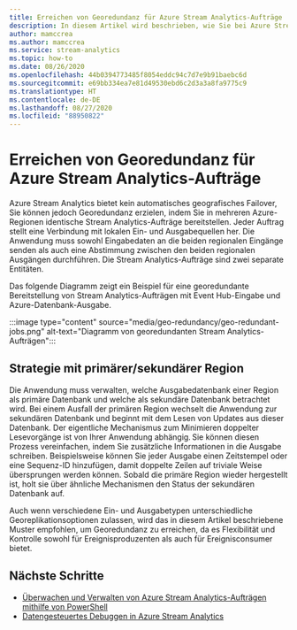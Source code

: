 ```yaml
---
title: Erreichen von Georedundanz für Azure Stream Analytics-Aufträge
description: In diesem Artikel wird beschrieben, wie Sie bei Azure Stream Analytics-Aufträgen Georedundanz anstelle von geografischem Failover erreichen können.
author: mamccrea
ms.author: mamccrea
ms.service: stream-analytics
ms.topic: how-to
ms.date: 08/26/2020
ms.openlocfilehash: 44b0394773485f8054eddc94c7d7e9b91baebc6d
ms.sourcegitcommit: e69bb334ea7e81d49530ebd6c2d3a3a8fa9775c9
ms.translationtype: HT
ms.contentlocale: de-DE
ms.lasthandoff: 08/27/2020
ms.locfileid: "88950822"
---
```

# <a name="achieve-geo-redundancy-for-azure-stream-analytics-jobs"></a>Erreichen von Georedundanz für Azure Stream Analytics-Aufträge

Azure Stream Analytics bietet kein automatisches geografisches Failover, Sie können jedoch Georedundanz erzielen, indem Sie in mehreren Azure-Regionen identische Stream Analytics-Aufträge bereitstellen. Jeder Auftrag stellt eine Verbindung mit lokalen Ein- und Ausgabequellen her. Die Anwendung muss sowohl Eingabedaten an die beiden regionalen Eingänge senden als auch eine Abstimmung zwischen den beiden regionalen Ausgängen durchführen. Die Stream Analytics-Aufträge sind zwei separate Entitäten.

Das folgende Diagramm zeigt ein Beispiel für eine georedundante Bereitstellung von Stream Analytics-Aufträgen mit Event Hub-Eingabe und Azure-Datenbank-Ausgabe.

:::image type="content" source="media/geo-redundancy/geo-redundant-jobs.png" alt-text="Diagramm von georedundanten Stream Analytics-Aufträgen":::

## <a name="primarysecondary-strategy"></a>Strategie mit primärer/sekundärer Region

Die Anwendung muss verwalten, welche Ausgabedatenbank einer Region als primäre Datenbank und welche als sekundäre Datenbank betrachtet wird. Bei einem Ausfall der primären Region wechselt die Anwendung zur sekundären Datenbank und beginnt mit dem Lesen von Updates aus dieser Datenbank. Der eigentliche Mechanismus zum Minimieren doppelter Lesevorgänge ist von Ihrer Anwendung abhängig. Sie können diesen Prozess vereinfachen, indem Sie zusätzliche Informationen in die Ausgabe schreiben. Beispielsweise können Sie jeder Ausgabe einen Zeitstempel oder eine Sequenz-ID hinzufügen, damit doppelte Zeilen auf triviale Weise übersprungen werden können. Sobald die primäre Region wieder hergestellt ist, holt sie über ähnliche Mechanismen den Status der sekundären Datenbank auf.

Auch wenn verschiedene Ein- und Ausgabetypen unterschiedliche Georeplikationsoptionen zulassen, wird das in diesem Artikel beschriebene Muster empfohlen, um Georedundanz zu erreichen, da es Flexibilität und Kontrolle sowohl für Ereignisproduzenten als auch für Ereignisconsumer bietet.

## <a name="next-steps"></a>Nächste Schritte

* [Überwachen und Verwalten von Azure Stream Analytics-Aufträgen mithilfe von PowerShell](stream-analytics-monitor-and-manage-jobs-use-powershell.md)
* [Datengesteuertes Debuggen in Azure Stream Analytics](stream-analytics-job-diagram-with-metrics.md)